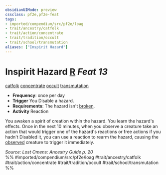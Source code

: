 ```yaml
---
obsidianUIMode: preview
cssclass: pf2e,pf2e-feat
tags:
- imported/compendium/src/pf2e/loag
- trait/ancestry/catfolk
- trait/action/concentrate
- trait/tradition/occult
- trait/school/transmutation
aliases: ["Inspirit Hazard"]
---
```

# Inspirit Hazard  [R](chapter-9-playing-the-game.md#Actions "Reaction") *Feat 13*  
[catfolk](catfolk-b1.md)  [concentrate](concentrate.md)  [occult](occult.md)  [transmutation](transmutation.md)  

- **Frequency**: once per day
- **Trigger** You Disable a hazard.
- **Requirements**: The hazard isn't [broken](conditions.md#Broken).
- **Activity** Reaction

You awaken a spirit of creation within the hazard. You learn the hazard's effects. Once in the next 10 minutes, when you observe a creature take an action that would trigger one of the hazard's reactions or free actions if you hadn't Disabled it, you can use a reaction to rearm the hazard, causing the [observed](conditions.md#Observed) creature to trigger it immediately.

*Source: Lost Omens: Ancestry Guide p. 20*  
%% #imported/compendium/src/pf2e/loag #trait/ancestry/catfolk #trait/action/concentrate #trait/tradition/occult #trait/school/transmutation %%